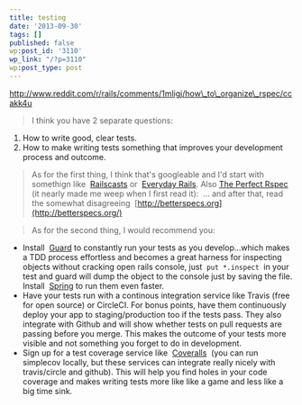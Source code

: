```yaml
---
title: testing
date: '2013-09-30'
tags: []
published: false
wp:post_id: '3110'
wp_link: "/?p=3110"
wp:post_type: post
---
```


http://www.reddit.com/r/rails/comments/1mligj/how\_to\_organize\_rspec/ccakk4u

>

> I think you have 2 separate questions:

1. How to write good, clear tests.
2. How to make writing tests something that improves your development process and outcome.

> As for the first thing, I think that's googleable and I'd start with somethign like  [Railscasts](http://railscasts.com/episodes/275-how-i-test) or  [Everyday Rails](http://everydayrails.com/2012/03/12/testing-series-intro.html). Also [The Perfect Rspec](http://blog.bandzarewicz.com/slides/krug-the-perfect-rspec/) (it nearly made me weep when I first read it):  ... and after that, read the somewhat disagreeing  [http://betterspecs.org](http://betterspecs.org/)

> As for the second thing, I would recommend you:

- Install  [Guard](https://github.com/guard/guard) to constantly run your tests as you develop...which makes a TDD process effortless and becomes a great harness for inspecting objects without cracking open rails console, just  `put *.inspect`  in your test and guard will dump the object to the console just by saving the file. Install  [Spring](https://github.com/jonleighton/spring) to run them even faster.
- Have your tests run with a continous integration service like Travis (free for open source) or CircleCI. For bonus points, have them continuously deploy your app to staging/production too if the tests pass. They also integrate with Github and will show whether tests on pull requests are passing before you merge. This makes the outcome of your tests more visible and not something you forget to do in development.
- Sign up for a test coverage service like  [Coveralls](http://coveralls.io/)  (you can run simplecov locally, but these services can integrate really nicely with travis/circle and github). This will help you find holes in your code coverage and makes writing tests more like like a game and less like a big time sink.
